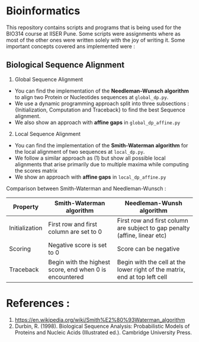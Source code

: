 # Bioinformatics

This repository contains scripts and programs that is being used for the BIO314 course at IISER Pune. Some scripts were assignments where as most of the other ones were written solely with the joy of writing it. Some important concepts covered ans implemented were : 

## Biological Sequence Alignment 

1. Global Sequence Alignment 

- You can find the implementation of the **Needleman-Wunsch algorithm** to align two Protein or Nucleotides sequences at `global_dp.py`.
- We use a dynamic programming approach split into three subsections : {Initialization, Computation and Traceback} to find the best Sequence alignment.
- We also show an approach with **affine gaps** in `global_dp_affine.py`

2. Local Sequence Alignment

- You can find the implementation of the **Smith-Waterman algorithm** for the local alignment of two sequences at `local_dp.py`. 
- We follow a similar approach as (1) but show all possible local alignments that arise primarily due to multiple maxima while computing the scores matrix 
- We show an approach with **affine gaps** in `local_dp_affine.py`

Comparison between Smith-Waterman and Needleman-Wunsch : 

| Property | Smith-Waterman algorithm | Needleman-Wunsh algorithm | 
| -------- | ------------------------| ---------------------------|
| Initialization | First row and first column are set to 0 | First row and first column are subject to gap penalty (affine, linear etc) | 
| Scoring |	Negative score is set to 0 |	Score can be negative |
| Traceback | 	Begin with the highest score, end when 0 is encountered | Begin with the cell at the lower right of the matrix, end at top left cell |




# References : 

1. https://en.wikipedia.org/wiki/Smith%E2%80%93Waterman_algorithm
2. Durbin, R. (1998). Biological Sequence Analysis: Probabilistic Models of Proteins and Nucleic Acids (Illustrated ed.). Cambridge University Press. 
